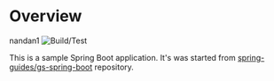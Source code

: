 # Overview
nandan1
![Build/Test](https://github.com/DevopediaOrg/sboot-app/actions/workflows/build-and-test.yml/badge.svg)

This is a sample Spring Boot application. It's was started from [spring-guides/gs-spring-boot](https://github.com/spring-guides/gs-spring-boot) repository.


